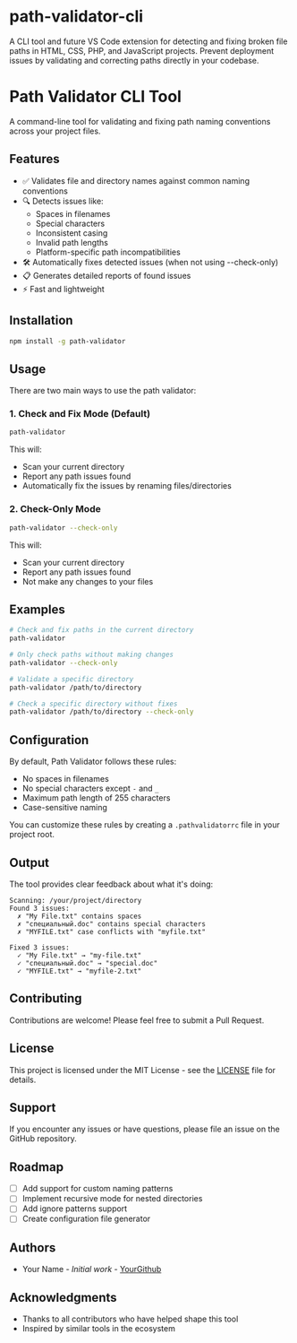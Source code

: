 # path-validator-cli
A CLI tool and future VS Code extension for detecting and fixing broken file paths in HTML, CSS, PHP, and JavaScript projects. Prevent deployment issues by validating and correcting paths directly in your codebase.

# Path Validator CLI Tool

A command-line tool for validating and fixing path naming conventions across your project files.

## Features

- ✅ Validates file and directory names against common naming conventions
- 🔍 Detects issues like:
  - Spaces in filenames
  - Special characters
  - Inconsistent casing
  - Invalid path lengths
  - Platform-specific path incompatibilities
- 🛠️ Automatically fixes detected issues (when not using --check-only)
- 📋 Generates detailed reports of found issues
- ⚡ Fast and lightweight

## Installation

```bash
npm install -g path-validator
```

## Usage

There are two main ways to use the path validator:

### 1. Check and Fix Mode (Default)
```bash
path-validator
```
This will:
- Scan your current directory
- Report any path issues found
- Automatically fix the issues by renaming files/directories

### 2. Check-Only Mode
```bash
path-validator --check-only
```
This will:
- Scan your current directory
- Report any path issues found
- Not make any changes to your files

## Examples

```bash
# Check and fix paths in the current directory
path-validator

# Only check paths without making changes
path-validator --check-only

# Validate a specific directory
path-validator /path/to/directory

# Check a specific directory without fixes
path-validator /path/to/directory --check-only
```

## Configuration

By default, Path Validator follows these rules:
- No spaces in filenames
- No special characters except `-` and `_`
- Maximum path length of 255 characters
- Case-sensitive naming

You can customize these rules by creating a `.pathvalidatorrc` file in your project root.

## Output

The tool provides clear feedback about what it's doing:

```
Scanning: /your/project/directory
Found 3 issues:
  ✗ "My File.txt" contains spaces
  ✗ "специальный.doc" contains special characters
  ✗ "MYFILE.txt" case conflicts with "myfile.txt"

Fixed 3 issues:
  ✓ "My File.txt" → "my-file.txt"
  ✓ "специальный.doc" → "special.doc"
  ✓ "MYFILE.txt" → "myfile-2.txt"
```

## Contributing

Contributions are welcome! Please feel free to submit a Pull Request.

## License

This project is licensed under the MIT License - see the [LICENSE](LICENSE) file for details.

## Support

If you encounter any issues or have questions, please file an issue on the GitHub repository.

## Roadmap

- [ ] Add support for custom naming patterns
- [ ] Implement recursive mode for nested directories
- [ ] Add ignore patterns support
- [ ] Create configuration file generator

## Authors

- Your Name - *Initial work* - [YourGithub](https://github.com/yourusername)

## Acknowledgments

- Thanks to all contributors who have helped shape this tool
- Inspired by similar tools in the ecosystem
